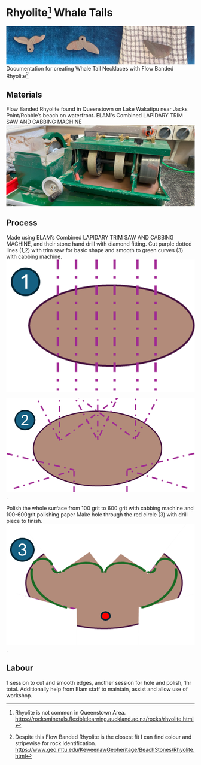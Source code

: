 # Rhyolite[^1] Whale Tails
![alt text](https://github.com/ParanoidAndriod6642/Rhyolite-Whale-Tails/blob/main/WhaleTail%20Rhyolite.png "Whale Tails")
Documentation for creating Whale Tail Necklaces with Flow Banded Rhyolite[^2]
## Materials
Flow Banded Rhyolite found in Queenstown on Lake Wakatipu near Jacks Point/Robbie’s beach on waterfront.
ELAM's Combined LAPIDARY TRIM SAW AND CABBING MACHINE
![alt text](https://github.com/ParanoidAndriod6642/Rhyolite-Whale-Tails/blob/main/Machine1.png "Machine Picture")
## Process
Made using ELAM’s Combined LAPIDARY TRIM SAW AND CABBING MACHINE, and their stone hand drill with diamond fitting.
Cut purple dotted lines (1,2) with trim saw for basic shape and smooth to green curves (3) with cabbing machine.
![alt text](https://github.com/ParanoidAndriod6642/Rhyolite-Whale-Tails/blob/main/WhaleTail1.png "Whale Tail Diagram 1")

![alt text](https://github.com/ParanoidAndriod6642/Rhyolite-Whale-Tails/blob/main/WhaleTail2.png "Whale Tail Diagram 2").

Polish the whole surface from 100 grit to 600 grit with cabbing machine and 100-600grit polishing paper
Make hole through the red circle (3) with drill piece to finish.
![alt text](https://github.com/ParanoidAndriod6642/Rhyolite-Whale-Tails/blob/main/WhaleTail3.png "Whale Tail Diagram 3").
## Labour
1 session to cut and smooth edges, another session for hole and polish, 1hr total.
Additionally help from Elam staff to maintain, assist and allow use of workshop.
[^1]: Rhyolite is not common in Queenstown Area. https://rocksminerals.flexiblelearning.auckland.ac.nz/rocks/rhyolite.html
[^2]: Despite this Flow Banded Rhyolite is the closest fit I can find[^3] colour and stripewise for rock identification. https://www.geo.mtu.edu/KeweenawGeoheritage/BeachStones/Rhyolite.html
[^3]: Note that Iron Banding creates a similar colour and band but it seems to be on a much larger scale than I have found in my stones.

